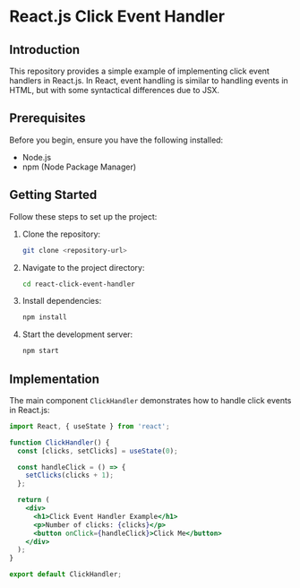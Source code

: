 # React.js Click Event Handler

## Introduction
This repository provides a simple example of implementing click event handlers in React.js. In React, event handling is similar to handling events in HTML, but with some syntactical differences due to JSX.

## Prerequisites
Before you begin, ensure you have the following installed:

- Node.js
- npm (Node Package Manager)

## Getting Started
Follow these steps to set up the project:

1. Clone the repository:

    ```bash
    git clone <repository-url>
    ```

2. Navigate to the project directory:

    ```bash
    cd react-click-event-handler
    ```

3. Install dependencies:

    ```bash
    npm install
    ```

4. Start the development server:

    ```bash
    npm start
    ```

## Implementation
The main component `ClickHandler` demonstrates how to handle click events in React.js:

```jsx
import React, { useState } from 'react';

function ClickHandler() {
  const [clicks, setClicks] = useState(0);

  const handleClick = () => {
    setClicks(clicks + 1);
  };

  return (
    <div>
      <h1>Click Event Handler Example</h1>
      <p>Number of clicks: {clicks}</p>
      <button onClick={handleClick}>Click Me</button>
    </div>
  );
}

export default ClickHandler;
